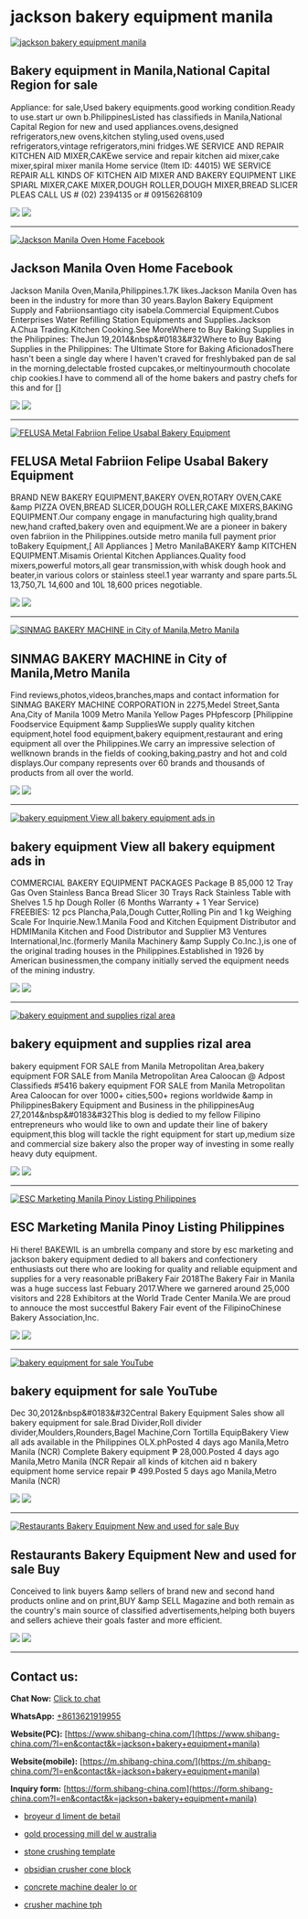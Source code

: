# jackson bakery equipment manila

<a href="https://swt.shibang-china.com/?l=en&img&k=jackson+bakery+equipment+manila" target="_blank">![jackson bakery equipment manila](http://static.shibang-china.com/all-800x300/1047.jpg)</a>

## Bakery equipment in Manila,National Capital Region for sale
Appliance: for sale,Used bakery equipments.good working condition.Ready to use.start ur own b.PhilippinesListed has classifieds in Manila,National Capital Region for new and used appliances.ovens,designed refrigerators,new ovens,kitchen styling,used ovens,used refrigerators,vintage refrigerators,mini fridges.WE SERVICE AND REPAIR KITCHEN AID MIXER,CAKEwe service and repair kitchen aid mixer,cake mixer,spiral mixer manila Home service (Item ID: 44015) WE SERVICE REPAIR ALL KINDS OF KITCHEN AID MIXER AND BAKERY EQUIPMENT LIKE SPIARL MIXER,CAKE MIXER,DOUGH ROLLER,DOUGH MIXER,BREAD SLICER PLEAS CALL US # (02) 2394135 or # 09156268109


<a href="https://whatsapp.shibangsoft.com/WhatsApp.php" target="_blank" title="WhatsApp">![](http://static.shibang-china.com/icon/whatsapp.png)</a> <a href="https://swt.shibang-china.com/?l=en&icon&k=jackson+bakery+equipment+manila" target="_blank">![](http://static.shibang-china.com/icon/chat-en.png)</a>

---

<a href="https://swt.shibang-china.com/?l=en&img&k=jackson+bakery+equipment+manila" target="_blank">![Jackson Manila Oven Home Facebook](http://static.shibang-china.com/all-800x300/336.jpg)</a>

## Jackson Manila Oven Home Facebook
Jackson Manila Oven,Manila,Philippines.1.7K likes.Jackson Manila Oven has been in the industry for more than 30 years.Baylon Bakery Equipment Supply and Fabriionsantiago city isabela.Commercial Equipment.Cubos Enterprises Water Refilling Station Equipments and Supplies.Jackson A.Chua Trading.Kitchen Cooking.See MoreWhere to Buy Baking Supplies in the Philippines: TheJun 19,2014&nbsp&#0183&#32Where to Buy Baking Supplies in the Philippines: The Ultimate Store for Baking AficionadosThere hasn't been a single day where I haven't craved for freshlybaked pan de sal in the morning,delectable frosted cupcakes,or meltinyourmouth chocolate chip cookies.I have to commend all of the home bakers and pastry chefs for this and for []


<a href="https://whatsapp.shibangsoft.com/WhatsApp.php" target="_blank" title="WhatsApp">![](http://static.shibang-china.com/icon/whatsapp.png)</a> <a href="https://swt.shibang-china.com/?l=en&icon&k=jackson+bakery+equipment+manila" target="_blank">![](http://static.shibang-china.com/icon/chat-en.png)</a>

---

<a href="https://swt.shibang-china.com/?l=en&img&k=jackson+bakery+equipment+manila" target="_blank">![FELUSA Metal Fabriion Felipe Usabal Bakery Equipment](http://static.shibang-china.com/all-800x300/931.jpg)</a>

## FELUSA Metal Fabriion Felipe Usabal Bakery Equipment
BRAND NEW BAKERY EQUIPMENT,BAKERY OVEN,ROTARY OVEN,CAKE &amp PIZZA OVEN,BREAD SLICER,DOUGH ROLLER,CAKE MIXERS,BAKING EQUIPMENT.Our company engage in manufacturing high quality,brand new,hand crafted,bakery oven and equipment.We are a pioneer in bakery oven fabriion in the Philippines.outside metro manila full payment prior toBakery Equipment,[ All Appliances ] Metro ManilaBAKERY &amp KITCHEN EQUIPMENT.Misamis Oriental Kitchen Appliances.Quality food mixers,powerful motors,all gear transmission,with whisk dough hook and beater,in various colors or stainless steel.1 year warranty and spare parts.5L 13,750,7L 14,600 and 10L 18,600 prices negotiable.


<a href="https://whatsapp.shibangsoft.com/WhatsApp.php" target="_blank" title="WhatsApp">![](http://static.shibang-china.com/icon/whatsapp.png)</a> <a href="https://swt.shibang-china.com/?l=en&icon&k=jackson+bakery+equipment+manila" target="_blank">![](http://static.shibang-china.com/icon/chat-en.png)</a>

---

<a href="https://swt.shibang-china.com/?l=en&img&k=jackson+bakery+equipment+manila" target="_blank">![SINMAG BAKERY MACHINE in City of Manila,Metro Manila](http://static.shibang-china.com/all-800x300/295.jpg)</a>

## SINMAG BAKERY MACHINE in City of Manila,Metro Manila
Find reviews,photos,videos,branches,maps and contact information for SINMAG BAKERY MACHINE CORPORATION in 2275,Medel Street,Santa Ana,City of Manila 1009 Metro Manila Yellow Pages PHpfescorp [Philippine Foodservice Equipment &amp SuppliesWe supply quality kitchen equipment,hotel food equipment,bakery equipment,restaurant and ering equipment all over the Philippines.We carry an impressive selection of wellknown brands in the fields of cooking,baking,pastry and hot and cold displays.Our company represents over 60 brands and thousands of products from all over the world.


<a href="https://whatsapp.shibangsoft.com/WhatsApp.php" target="_blank" title="WhatsApp">![](http://static.shibang-china.com/icon/whatsapp.png)</a> <a href="https://swt.shibang-china.com/?l=en&icon&k=jackson+bakery+equipment+manila" target="_blank">![](http://static.shibang-china.com/icon/chat-en.png)</a>

---

<a href="https://swt.shibang-china.com/?l=en&img&k=jackson+bakery+equipment+manila" target="_blank">![bakery equipment View all bakery equipment ads in](http://static.shibang-china.com/all-800x300/922.jpg)</a>

## bakery equipment View all bakery equipment ads in
COMMERCIAL BAKERY EQUIPMENT PACKAGES Package B 85,000 12 Tray Gas Oven Stainless Banca Bread Slicer 30 Trays Rack Stainless Table with Shelves 1.5 hp Dough Roller (6 Months Warranty + 1 Year Service) FREEBIES: 12 pcs Plancha,Pala,Dough Cutter,Rolling Pin and 1 kg Weighing Scale For Inquirie.New.1.Manila Food and Kitchen Equipment Distributor and HDMIManila Kitchen and Food Distributor and Supplier M3 Ventures International,Inc.(formerly Manila Machinery &amp Supply Co.Inc.),is one of the original trading houses in the Philippines.Established in 1926 by American businessmen,the company initially served the equipment needs of the mining industry.


<a href="https://whatsapp.shibangsoft.com/WhatsApp.php" target="_blank" title="WhatsApp">![](http://static.shibang-china.com/icon/whatsapp.png)</a> <a href="https://swt.shibang-china.com/?l=en&icon&k=jackson+bakery+equipment+manila" target="_blank">![](http://static.shibang-china.com/icon/chat-en.png)</a>

---

<a href="https://swt.shibang-china.com/?l=en&img&k=jackson+bakery+equipment+manila" target="_blank">![bakery equipment and supplies rizal area](http://static.shibang-china.com/all-800x300/1110.jpg)</a>

## bakery equipment and supplies rizal area
bakery equipment FOR SALE from Manila Metropolitan Area,bakery equipment FOR SALE from Manila Metropolitan Area Caloocan @ Adpost Classifieds #5416 bakery equipment FOR SALE from Manila Metropolitan Area Caloocan for over 1000+ cities,500+ regions worldwide &amp in PhilippinesBakery Equipment and Business in the philippinesAug 27,2014&nbsp&#0183&#32This blog is dedied to my fellow Filipino entrepreneurs who would like to own and update their line of bakery equipment,this blog will tackle the right equipment for start up,medium size and commercial size bakery also the proper way of investing in some really heavy duty equipment.


<a href="https://whatsapp.shibangsoft.com/WhatsApp.php" target="_blank" title="WhatsApp">![](http://static.shibang-china.com/icon/whatsapp.png)</a> <a href="https://swt.shibang-china.com/?l=en&icon&k=jackson+bakery+equipment+manila" target="_blank">![](http://static.shibang-china.com/icon/chat-en.png)</a>

---

<a href="https://swt.shibang-china.com/?l=en&img&k=jackson+bakery+equipment+manila" target="_blank">![ESC Marketing Manila Pinoy Listing Philippines](http://static.shibang-china.com/all-800x300/608.jpg)</a>

## ESC Marketing Manila Pinoy Listing Philippines
Hi there! BAKEWIL is an umbrella company and store by esc marketing and jackson bakery equipment dedied to all bakers and confectionery enthusiasts out there who are looking for quality and reliable equipment and supplies for a very reasonable priBakery Fair 2018The Bakery Fair in Manila was a huge success last Febuary 2017.Where we garnered around 25,000 visitors and 228 Exhibitors at the World Trade Center Manila.We are proud to annouce the most succestful Bakery Fair event of the FilipinoChinese Bakery Association,Inc.


<a href="https://whatsapp.shibangsoft.com/WhatsApp.php" target="_blank" title="WhatsApp">![](http://static.shibang-china.com/icon/whatsapp.png)</a> <a href="https://swt.shibang-china.com/?l=en&icon&k=jackson+bakery+equipment+manila" target="_blank">![](http://static.shibang-china.com/icon/chat-en.png)</a>

---

<a href="https://swt.shibang-china.com/?l=en&img&k=jackson+bakery+equipment+manila" target="_blank">![bakery equipment for sale YouTube](http://static.shibang-china.com/all-800x300/492.jpg)</a>

## bakery equipment for sale YouTube
Dec 30,2012&nbsp&#0183&#32Central Bakery Equipment Sales show all bakery equipment for sale.Brad Divider,Roll divider divider,Moulders,Rounders,Bagel Machine,Corn Tortilla EquipBakery View all ads available in the Philippines OLX.phPosted 4 days ago Manila,Metro Manila (NCR) Complete Bakery equipment ₱ 28,000.Posted 4 days ago Manila,Metro Manila (NCR Repair all kinds of kitchen aid n bakery equipment home service repair ₱ 499.Posted 5 days ago Manila,Metro Manila (NCR)


<a href="https://whatsapp.shibangsoft.com/WhatsApp.php" target="_blank" title="WhatsApp">![](http://static.shibang-china.com/icon/whatsapp.png)</a> <a href="https://swt.shibang-china.com/?l=en&icon&k=jackson+bakery+equipment+manila" target="_blank">![](http://static.shibang-china.com/icon/chat-en.png)</a>

---

<a href="https://swt.shibang-china.com/?l=en&img&k=jackson+bakery+equipment+manila" target="_blank">![Restaurants Bakery Equipment New and used for sale Buy](http://static.shibang-china.com/all-800x300/599.jpg)</a>

## Restaurants Bakery Equipment New and used for sale Buy
Conceived to link buyers &amp sellers of brand new and second hand products online and on print,BUY &amp SELL Magazine and both remain as the country's main source of classified advertisements,helping both buyers and sellers achieve their goals faster and more efficient.

<a href="https://whatsapp.shibangsoft.com/WhatsApp.php" target="_blank" title="WhatsApp">![](http://static.shibang-china.com/icon/whatsapp.png)</a> <a href="https://swt.shibang-china.com/?l=en&icon&k=jackson+bakery+equipment+manila" target="_blank">![](http://static.shibang-china.com/icon/chat-en.png)</a>

---
## Contact us:

**Chat Now:** [Click to chat](https://swt.shibang-china.com?l=en&contact&k=jackson+bakery+equipment+manila)

**WhatsApp:**  [+8613621919955](https://whatsapp.shibangsoft.com/WhatsApp.php)

**Website(PC):** [https://www.shibang-china.com/](https://www.shibang-china.com/?l=en&contact&k=jackson+bakery+equipment+manila)

**Website(mobile):** [https://m.shibang-china.com/](https://m.shibang-china.com/?l=en&contact&k=jackson+bakery+equipment+manila)

**Inquiry form:** [https://form.shibang-china.com](https://form.shibang-china.com?l=en&contact&k=jackson+bakery+equipment+manila)

* [broyeur d liment de betail](../117/broyeur%20d%20liment%20de%20betail.md)

* [gold processing mill del w australia](../113/gold%20processing%20mill%20del%20w%20australia.md)

* [stone crushing template](../119/stone%20crushing%20template.md)

* [obsidian crusher cone block](../124/obsidian%20crusher%20cone%20block.md)

* [concrete machine dealer lo or](../122/concrete%20machine%20dealer%20lo%20or.md)

* [crusher machine tph](../112/crusher%20machine%20tph.md)